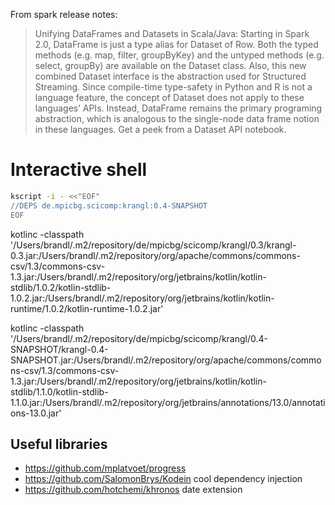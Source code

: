 


From spark release notes:
> Unifying DataFrames and Datasets in Scala/Java: Starting in Spark 2.0, DataFrame is just a type alias for Dataset of Row. Both the typed methods (e.g. map, filter, groupByKey) and the untyped methods (e.g. select, groupBy) are available on the Dataset class. Also, this new combined Dataset interface is the abstraction used for Structured Streaming. Since compile-time type-safety in Python and R is not a language feature, the concept of Dataset does not apply to these languages’ APIs. Instead, DataFrame remains the primary programing abstraction, which is analogous to the single-node data frame notion in these languages. Get a peek from a Dataset API notebook.


# Interactive shell
```bash
kscript -i - <<"EOF"
//DEPS de.mpicbg.scicomp:krangl:0.4-SNAPSHOT
EOF
```

kotlinc  -classpath '/Users/brandl/.m2/repository/de/mpicbg/scicomp/krangl/0.3/krangl-0.3.jar:/Users/brandl/.m2/repository/org/apache/commons/commons-csv/1.3/commons-csv-1.3.jar:/Users/brandl/.m2/repository/org/jetbrains/kotlin/kotlin-stdlib/1.0.2/kotlin-stdlib-1.0.2.jar:/Users/brandl/.m2/repository/org/jetbrains/kotlin/kotlin-runtime/1.0.2/kotlin-runtime-1.0.2.jar'


<!-- sdk use kotlin 1.0.6 -->
kotlinc  -classpath '/Users/brandl/.m2/repository/de/mpicbg/scicomp/krangl/0.4-SNAPSHOT/krangl-0.4-SNAPSHOT.jar:/Users/brandl/.m2/repository/org/apache/commons/commons-csv/1.3/commons-csv-1.3.jar:/Users/brandl/.m2/repository/org/jetbrains/kotlin/kotlin-stdlib/1.1.0/kotlin-stdlib-1.1.0.jar:/Users/brandl/.m2/repository/org/jetbrains/annotations/13.0/annotations-13.0.jar'



## Useful libraries

* https://github.com/mplatvoet/progress
* https://github.com/SalomonBrys/Kodein cool dependency injection
* https://github.com/hotchemi/khronos date extension
